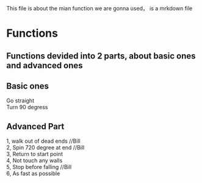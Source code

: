 This file is about the mian function we are gonna used， is a mrkdown file

# Functions

## Functions devided into 2 parts, about basic ones and advanced ones


## Basic ones
Go straight  
Turn 90 degress

## Advanced Part  
1, walk out of dead ends  //Bill  
2, Spin 720 degree at end  //Bill  
3, Return to start point  
4, Not touch any walls  
5, Stop before falling  //Bill  
6, As fast as possible

